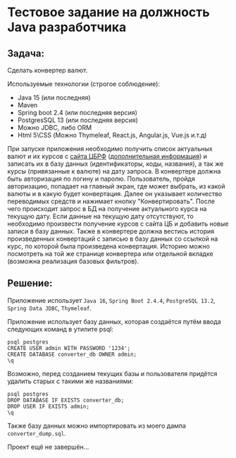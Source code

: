 # Тестовое задание на должность Java разработчика

## Задача:

Сделать конвертер валют.

Используемые технологии (строгое соблюдение):
- Java 15 (или последняя)
- Maven
- Spring boot 2.4 (или последняя версия)
- PostgresSQL 13 (или последняя версия)
- Можно JDBC, либо ORM
- Html 5\CSS (Можно Thymeleaf, React.js, Angular.js, Vue.js и.т.д)

При запуске приложения необходимо получить список актуальных валют и их 
курсов с [сайта ЦБРФ][1] ([дополнительная информация][2]) и записать их 
в базу данных (идентификаторы, коды, названия), а так же курсы (привязанные 
к валюте) на дату запроса. В конвертере должна быть авторизация по логину и 
паролю. Пользователь, пройдя авторизацию, попадает на главный экран, где 
может выбрать, из какой валюты и в какую будет конвертация. Далее он 
указывает количество переводимых средств и нажимает кнопку "Конвертировать". 
После чего происходит запрос в БД на получение актуального курса на текущую 
дату. Если данные на текущую дату отсутствуют, то необходимо произвести 
получение курсов с сайта ЦБ и добавить новые записи в базу данных. Также в 
конвертере должна вестись история произведенных конвертаций с записью в базу 
данных со ссылкой на курс, по которой была произведена конвертация. Историю 
можно посмотреть на той же странице конвертера или отдельной вкладке 
(возможна реализация базовых фильтров). 

[1]: http://www.cbr.ru/scripts/XML_daily.asp
[2]: https://cbr.ru/development/sxml/

## Решение:

Приложение использует `Java 16`, `Spring Boot 2.4.4`, `PostgreSQL 13.2`, 
`Spring Data JDBC`, `Thymeleaf`.

Приложение использует базу данных, которая создаётся путём ввода следующих 
команд в утилите psql:

    psql postgres
    CREATE USER admin WITH PASSWORD '1234';
    CREATE DATABASE converter_db OWNER admin;
    \q
    
Возможно, перед созданием текущих базы и пользователя придётся удалить 
старых с такими же названиями:

    psql postgres
    DROP DATABASE IF EXISTS converter_db;
    DROP USER IF EXISTS admin;
    \q

Также базу данных можно импортировать из моего дампа `converter_dump.sql`.

Проект ещё не завершён...